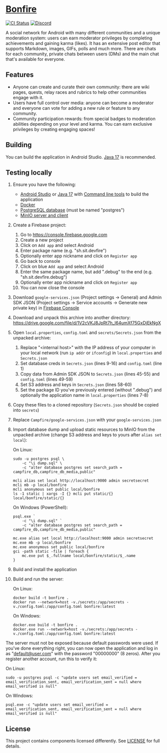 # [Bonfire](https://play.google.com/store/apps/details?id=sh.sit.bonfire)

[![CI Status](https://github.com/timas130/bonfire/workflows/Continuous%20Integration/badge.svg)](https://github.com/timas130/bonfire/actions)
[![Discord](https://img.shields.io/discord/798617754118127636.svg?label=&logo=discord&logoColor=ffffff&color=5865f2)](https://discord.gg/QGcJrHknAp)

A social network for Android with many different communities and a unique moderation system: users
can earn moderator privileges by completing achievements and gaining karma (likes). It has an
extensive post editor that supports Markdown, images, GIFs, polls and much more. There are chats
for each community, private chats between users (DMs) and the main chat that's available for
everyone.

## Features

* Anyone can create and curate their own community: there are wiki pages, quests, relay races and
  rubrics to help other communities engage with it.
* Users have full control over media: anyone can become a moderator and everyone can vote for
  adding a new rule or feature to any community.
* Community participation rewards: from special badges to moderation abilities depending on your
  level and karma. You can earn exclusive privileges by creating engaging spaces!

## Building

You can build the application in Android Studio. [Java 17](https://jdk.java.net/archive) is
recommended.

## Testing locally

1. Ensure you have the following:
   * [Android Studio](https://developer.android.com/studio) or
     [Java 17](https://jdk.java.net/archive) with
     [Command line tools](https://developer.android.com/studio#command-line-tools-only) to build
     the application
   * [Docker](https://docker.com/products/docker-desktop)
   * [PostgreSQL database](https://postgresql.org/downloads) (must be named "postgres")
   * [MinIO server and client](https://min.io/open-source/download)

2. Create a Firebase project:
   1. Go to https://console.firebase.google.com
   2. Create a new project
   3. Click on `Add app` and select Android
   4. Enter package name (e.g. "sh.sit.devfire")
   5. Optionally enter app nickname and click on `Register app`
   6. Go back to console
   7. Click on blue `Add app` and select Android
   8. Enter the same package name, but add ".debug" to the end (e.g. "sh.sit.devfire.debug")
   9. Optionally enter app nickname and click on `Register app`
   10. You can now close the console

3. Download `google-services.json` (Project settings -> General) and Admin SDK JSON (Project
   settings -> Service accounts -> Generate new private key) in
   [Firebase Console](https://console.firebase.google.com)

4. Download and unpack this archive into another directory:
   https://drive.google.com/file/d/1V2cVKJ8JpRt7h_l64umXf75GxDjEkNgX

5. Open `local.properties`, `config.toml` and `secrets/Secrets.json` from the unpacked archive:
   1. Replace "\<internal host\>" with the IP address of your computer in your local network
      (run `ip addr` or `ifconfig`) in `local.properties` and `Secrets.json`
   2. Set database creds in `Secrets.json` (lines 9-16) and `config.toml` (line 1)
   3. Copy data from Admin SDK JSON to `Secrets.json` (lines 45-55) and `config.toml` (lines 49-59)
   4. Set S3 address and keys in `Secrets.json` (lines 58-60)
   5. Set the package ID you've previously entered (without ".debug") and optionally the
      application name in `local.properties` (lines 7-8)

6. Copy these files to a cloned repository (`Secrets.json` should be copied into `secrets`)

7. Replace `Campfire/google-services.json` with your `google-services.json`

8. Import database dump and upload static resources to MinIO from the unpacked archive (change S3
   address and keys to yours after `alias set local`):

   On Linux:
   ```
   sudo -u postgres psql \
       -c "\i dump.sql" \
       -c "alter database postgres set search_path = campfire_db,campfire_db_media,public"

   mcli alias set local http://localhost:9000 admin secretsecret
   mcli mb -p local/bonfire
   mcli anonymous set public local/bonfire
   ls -1 static | xargs -I {} mcli put static/{} local/bonfire/static/{}
   ```

   On Windows (PowerShell):
   ```
   psql.exe `
       -c "\i dump.sql" `
       -c "alter database postgres set search_path = campfire_db,campfire_db_media,public"

   mc.exe alias set local http://localhost:9000 admin secretsecret
   mc.exe mb -p local/bonfire
   mc.exe anonymous set public local/bonfire
   gci -path static -file | foreach {
       mc.exe put $_.fullname local/bonfire/static/$_.name
   }
   ```

9. Build and install the application

10. Build and run the server:

    On Linux:
    ```
    docker build -t bonfire .
    docker run --network=host -v./secrets:/app/secrets -v./config.toml:/app/config.toml bonfire:latest
    ```

    On Windows:
    ```
    docker.exe build -t bonfire .
    docker.exe run --network=host -v./secrets:/app/secrets -v./config.toml:/app/config.toml bonfire:latest
    ```

The server must not be exposed because default passwords were used. If you've done everything
right, you can now open the application and log in as "default@user.com" with the password
"00000000" (8 zeros). After you register another account, run this to verify it:

On Linux:
```
sudo -u postgres psql -c "update users set email_verified = email_verification_sent, email_verification_sent = null where email_verified is null"
```

On Windows:
```
psql.exe -c "update users set email_verified = email_verification_sent, email_verification_sent = null where email_verified is null"
```

## License

This project contains components licensed differently. See [LICENSE](LICENSE) for full details.
